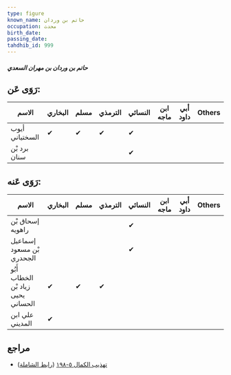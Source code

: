 ```yaml
---
type: figure
known_name: حاتم بن وردان
occupation: محدث
birth_date:
passing_date:
tahdhib_id: 999
---
```

##### حاتم بن وردان بن مهران السعدي

## رَوَى عَن:
| الاسم          | البخاري | مسلم | الترمذي | النسائي | ابن ماجه | أبي داود | Others |
| -------------- | ------- | ---- | ------- | ------- | -------- | -------- | ------ |
| أيوب السختياني | ✔       | ✔    | ✔       | ✔       |          |          |        |
| برد بْن سنان   |         |      |         | ✔       |          |          |        |
## رَوَى عَنه:
| الاسم                              | البخاري | مسلم | الترمذي | النسائي | ابن ماجه | أبي داود | Others |
| ---------------------------------- | ------- | ---- | ------- | ------- | -------- | -------- | ------ |
| إسحاق بْن راهويه                   |         |      |         | ✔       |          |          |        |
| إسماعيل بْن مسعود الجحدري          |         |      |         | ✔       |          |          |        |
| أَبُو الخطاب زياد بْن يحيى الحساني | ✔       | ✔    | ✔       |         |          |          |        |
| علي ابن المديني                    | ✔       |      |         |         |          |          |        |
## مراجع
- [تهذيب الكمال ٥-١٩٨](obsidian://open?vault=Tahdhib-al-Kamal&file=Figures/٩٩٩-حاتم%20بن%20وردان%20بن%20مهران%20السعدي) ([رابط الشاملة](https://shamela.ws/book/3722/2276))
